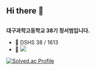 ## Hi there 👋

##
**대구과학고등학교 38기 정서범입니다.**

- 🔭 DSHS 38 / 1613
- 🌱 <img src="https://img.shields.io/badge/Python-3766AB?style=flat-square&logo=Python&logoColor=white"/>

[![Solved.ac Profile](http://mazassumnida.wtf/api/v2/generate_badge?boj=suhakuijeongseok)](https://solved.ac/suhakuijeongseok/)  
